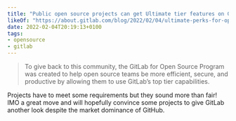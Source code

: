 ```yaml
---
title: "Public open source projects can get Ultimate tier features on GitLab"
likeOf: "https://about.gitlab.com/blog/2022/02/04/ultimate-perks-for-open-source-projects/"
date: 2022-02-04T20:19:13+0100
tags:
- opensource
- gitlab
---
```

> To give back to this community, the GitLab for Open Source Program was created to help open source teams be more efficient, secure, and productive by allowing them to use GitLab’s top tier capabilities.

Projects have to meet some requirements but they sound more than fair! IMO a great move and will hopefully convince some projects to give GitLab another look despite the market dominance of GitHub.